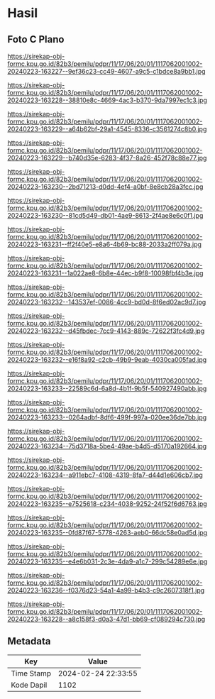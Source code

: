 # Hasil

## Foto C Plano

https://sirekap-obj-formc.kpu.go.id/82b3/pemilu/pdpr/11/17/06/20/01/1117062001002-20240223-163227--9ef36c23-cc49-4607-a9c5-c1bdce8a9bb1.jpg

https://sirekap-obj-formc.kpu.go.id/82b3/pemilu/pdpr/11/17/06/20/01/1117062001002-20240223-163228--38810e8c-4669-4ac3-b370-9da7997ec1c3.jpg

https://sirekap-obj-formc.kpu.go.id/82b3/pemilu/pdpr/11/17/06/20/01/1117062001002-20240223-163229--a64b62bf-29a1-4545-8336-c3561274c8b0.jpg

https://sirekap-obj-formc.kpu.go.id/82b3/pemilu/pdpr/11/17/06/20/01/1117062001002-20240223-163229--b740d35e-6283-4f37-8a26-452f78c88e77.jpg

https://sirekap-obj-formc.kpu.go.id/82b3/pemilu/pdpr/11/17/06/20/01/1117062001002-20240223-163230--2bd71213-d0dd-4ef4-a0bf-8e8cb28a3fcc.jpg

https://sirekap-obj-formc.kpu.go.id/82b3/pemilu/pdpr/11/17/06/20/01/1117062001002-20240223-163230--81cd5d49-db01-4ae9-8613-2f4ae8e6c0f1.jpg

https://sirekap-obj-formc.kpu.go.id/82b3/pemilu/pdpr/11/17/06/20/01/1117062001002-20240223-163231--ff2f40e5-e8a6-4b69-bc88-2033a2ff079a.jpg

https://sirekap-obj-formc.kpu.go.id/82b3/pemilu/pdpr/11/17/06/20/01/1117062001002-20240223-163231--1a022ae8-6b8e-44ec-b9f8-10098fbf4b3e.jpg

https://sirekap-obj-formc.kpu.go.id/82b3/pemilu/pdpr/11/17/06/20/01/1117062001002-20240223-163232--143537ef-0086-4cc9-bd0d-8f6ed02ac9d7.jpg

https://sirekap-obj-formc.kpu.go.id/82b3/pemilu/pdpr/11/17/06/20/01/1117062001002-20240223-163232--d45fbdec-7cc9-4143-889c-72622f3fc4d9.jpg

https://sirekap-obj-formc.kpu.go.id/82b3/pemilu/pdpr/11/17/06/20/01/1117062001002-20240223-163232--e16f8a92-c2cb-49b9-9eab-4030ca005fad.jpg

https://sirekap-obj-formc.kpu.go.id/82b3/pemilu/pdpr/11/17/06/20/01/1117062001002-20240223-163233--22589c6d-6a8d-4b1f-9b5f-540927490abb.jpg

https://sirekap-obj-formc.kpu.go.id/82b3/pemilu/pdpr/11/17/06/20/01/1117062001002-20240223-163233--0264adbf-8df6-499f-997a-020ee36de7bb.jpg

https://sirekap-obj-formc.kpu.go.id/82b3/pemilu/pdpr/11/17/06/20/01/1117062001002-20240223-163234--75d3718a-5be4-49ae-b4d5-d5170a192664.jpg

https://sirekap-obj-formc.kpu.go.id/82b3/pemilu/pdpr/11/17/06/20/01/1117062001002-20240223-163234--a911ebc7-4108-4319-8fa7-d44d1e606cb7.jpg

https://sirekap-obj-formc.kpu.go.id/82b3/pemilu/pdpr/11/17/06/20/01/1117062001002-20240223-163235--e7525618-c234-4038-9252-24f52f6d6763.jpg

https://sirekap-obj-formc.kpu.go.id/82b3/pemilu/pdpr/11/17/06/20/01/1117062001002-20240223-163235--0fd87f67-5778-4263-aeb0-66dc58e0ad5d.jpg

https://sirekap-obj-formc.kpu.go.id/82b3/pemilu/pdpr/11/17/06/20/01/1117062001002-20240223-163235--e4e6b031-2c3e-4da9-a1c7-299c54289e6e.jpg

https://sirekap-obj-formc.kpu.go.id/82b3/pemilu/pdpr/11/17/06/20/01/1117062001002-20240223-163236--f0376d23-54a1-4a99-b4b3-c9c2607318f1.jpg

https://sirekap-obj-formc.kpu.go.id/82b3/pemilu/pdpr/11/17/06/20/01/1117062001002-20240223-163228--a8c158f3-d0a3-47d1-bb69-cf089294c730.jpg


## Metadata

| Key        | Value               |
| ---------- | ------------------- |
| Time Stamp | 2024-02-24 22:33:55 |
| Kode Dapil | 1102                |




